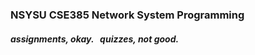 ### NSYSU CSE385 Network System Programming
##### assignments, okay. &nbsp;&nbsp;quizzes, not good.
